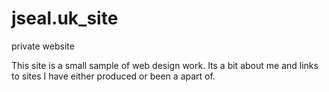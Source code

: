 # jseal.uk_site
private website 

This site is a small sample of web design work. 
Its a bit about me and links to sites I have either produced or been a apart of.

